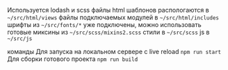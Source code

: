 Используется lodash и scss
файлы html шаблонов распологаются в `~/src/html/views` 
файлы подключаемых модулей в `~/src/html/includes`
шрифты из `~/src/fonts/*` уже подключены, можно использовать готовые миксины из `~/src/scss/mixins2.scss`
стили в `~/src/scss`
js в `~/src/js`

команды
Для запуска на локальном сервере с live reload `npm run start`
Для сборки готового проекта `npm run build`